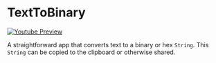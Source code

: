 # TextToBinary

[![Youtube Preview](http://img.youtube.com/vi/Atp45ruRYSw/0.jpg)](https://youtu.be/Atp45ruRYSw "Video Title")

A straightforward app that converts text to a binary or hex `String`. This `String` can be copied to the clipboard or otherwise shared.
